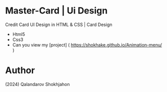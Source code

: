 # Master-Card | Ui Design
Credit Card UI Design in HTML & CSS | Card Design

- Html5
- Css3
- Can you view my [project] ( https://shokhake.github.io/Animation-menu/ )

# Author
(2024) Qalandarov Shokhjahon
